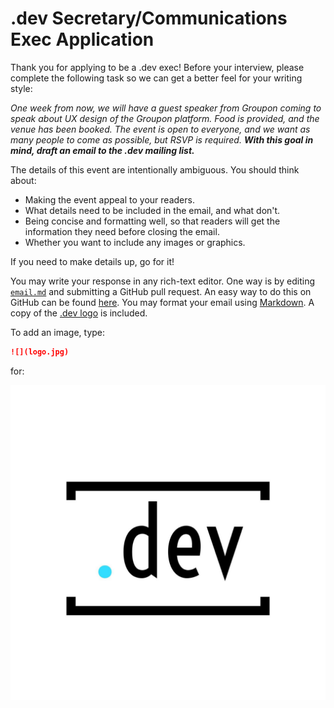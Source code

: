 # .dev Secretary/Communications Exec Application

Thank you for applying to be a .dev exec! Before your interview, please complete the following task so we can get a better feel for your writing style:

*One week from now, we will have a guest speaker from Groupon coming to speak about UX design of the Groupon platform. Food is provided, and the venue has been booked. The event is open to everyone, and we want as many people to come as possible, but RSVP is required. **With this goal in mind, draft an email to the .dev mailing list.***

The details of this event are intentionally ambiguous. You should think about:

- Making the event appeal to your readers.
- What details need to be included in the email, and what don't.
- Being concise and formatting well, so that readers will get the information they need before closing the email.
- Whether you want to include any images or graphics.

If you need to make details up, go for it!

You may write your response in any rich-text editor. One way is by editing [`email.md`][email.md] and submitting a GitHub pull request. An easy way to do this on GitHub can be found [here][PR guide]. You may format your email using [Markdown][Markdown]. A copy of the [.dev logo][.dev logo] is included.

To add an image, type:

```markdown
![](logo.jpg)
```

for:

![](logo.jpg)

[email.md]: email.md
[PR guide]: https://help.github.com/articles/editing-files-in-another-user-s-repository/
[Markdown]: https://guides.github.com/features/mastering-markdown/
[.dev logo]: logo.jpg
